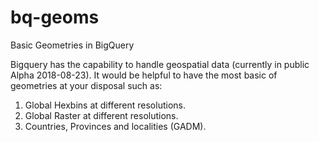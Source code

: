 # bq-geoms
Basic Geometries in BigQuery

Bigquery has the capability to handle geospatial data (currently in public Alpha 2018-08-23). It would be helpful to have the most basic of geometries at your disposal such as:

1. Global Hexbins at different resolutions.
1. Global Raster at different resolutions.
1. Countries, Provinces and localities (GADM).



